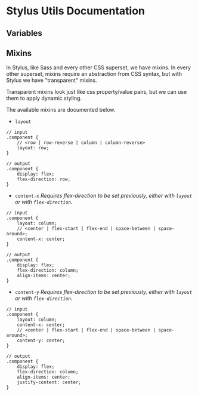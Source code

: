# Stylus Utils Documentation

## Variables

## Mixins

In Stylus, like Sass and every other CSS superset, we have mixins. In every other superset,
mixins require an abstraction from CSS syntax, but with Stylus we have "transparent" mixins.

Transparent mixins look just like css property/value pairs, but we can use them to apply
dynamic styling.

The available mixins are documented below.

- `layout`

```
// input
.component {
	// <row | row-reverse | column | column-reverse>
	layout: row;
}
```

```
// output
.component {
	display: flex;
	flex-direction: row;
}
```

- `content-x`
_Requires flex-direction to be set previously, either with `layout` or with `flex-direction`._

```
// input
.component {
	layout: column;
	// <center | flex-start | flex-end | space-between | space-around>;
	content-x: center;
}
```

```
// output
.component {
	display: flex;
	flex-direction: column;
	align-items: center;
}
```

- `content-y`
_Requires flex-direction to be set previously, either with `layout` or with `flex-direction`._

```
// input
.component {
	layout: column;
	content-x: center;
	// <center | flex-start | flex-end | space-between | space-around>;
	content-y: center;
}
```

```
// output
.component {
	display: flex;
	flex-direction: column;
	align-items: center;
	justify-content: center;
}
```